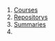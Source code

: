 1. [Courses](content-courses.md)
2. [Repositorys](content-repositorys.md)
3. [Summaries](contents-docs.md)
4.  